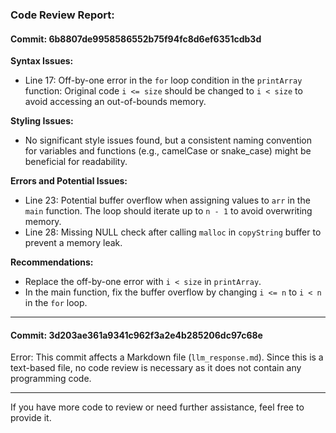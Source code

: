 ### Code Review Report:

#### Commit: 6b8807de9958586552b75f94fc8d6ef6351cdb3d
**Syntax Issues:**
- Line 17: Off-by-one error in the `for` loop condition in the `printArray` function: Original code `i <= size` should be changed to `i < size` to avoid accessing an out-of-bounds memory.

**Styling Issues:**
- No significant style issues found, but a consistent naming convention for variables and functions (e.g., camelCase or snake_case) might be beneficial for readability.

**Errors and Potential Issues:**
- Line 23: Potential buffer overflow when assigning values to `arr` in the `main` function. The loop should iterate up to `n - 1` to avoid overwriting memory.
- Line 28: Missing NULL check after calling `malloc` in `copyString` buffer to prevent a memory leak.

**Recommendations:**
- Replace the off-by-one error with `i < size` in `printArray`.
- In the main function, fix the buffer overflow by changing `i <= n` to `i < n` in the `for` loop.

---

#### Commit: 3d203ae361a9341c962f3a2e4b285206dc97c68e
Error: This commit affects a Markdown file (`llm_response.md`). Since this is a text-based file, no code review is necessary as it does not contain any programming code.

---

If you have more code to review or need further assistance, feel free to provide it.